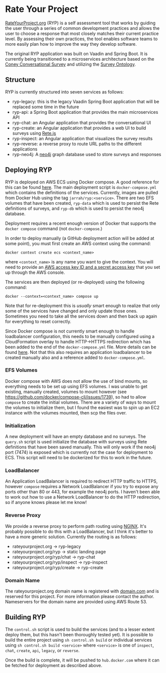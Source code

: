 # Rate Your Project

[RateYourProject.org](https://rateyourproject.org) (RYP) is a self assessment tool that works by guiding the user through a series of common development practices 
and allows the user to choose a response that most closely matches their current practice level. By assessing their own practices, the tool enables software
teams to more easily plan how to improve the way they develop software.

The original RYP application was built on Vaadin and Spring Boot. It is currently being transitioned to a microservices architecture based on the [Coney 
Conversational Survey](https://coney.cefriel.com) and utilizing the [Survey Ontology](https://cefriel.github.io/survey-ontology/docs/index.html).

## Structure

RYP is currently structured into seven services as follows:

- ryp-legacy: this is the legacy Vaadin Spring Boot application that will be replaced some time in the future
- ryp-api: a Spring Boot application that provides the main microservices API
- ryp-chat: an Angular application that provides the conversational UI
- ryp-create: an Angular application that provides a web UI to build surveys using [Rete.js](https://rete.js.org)
- ryp-inspect: an Angular application that visualizes the survey results
- ryp-reverse: a reverse proxy to route URL paths to the different applications
- ryp-neo4j: A [neo4j](https://neo4j.com) graph database used to store surveys and responses

## Deploying RYP

RYP is deployed on AWS ECS using Docker compose. A good reference for this can be found [here](https://docs.docker.com/cloud/ecs-integration/). 
The main deployment script is `docker-compose.yml` which contains the definitions of the services. Currently, 
images are pulled from Docker Hub using the tag `jarrah/ryp:<service>`. There are two EFS volumes that have been created, `ryp-data` which is used to persist 
the Rete definitions of surveys, and  `ryp-db` which is used to persist the neo4j database.

Deployment requires a recent enough version of Docker that supports the `docker compose` command (not `docker-compose`.)

In order to deploy manually (a GitHub deployment action will be added at some point), you must first create an AWS context using the command:

```
docker context create ecs <context_name>
```

where `<context_name>` is any name you want to give the context. You will need to provide an [AWS access key ID and a secret access key](https://docs.aws.amazon.com/general/latest/gr/aws-sec-cred-types.html#access-keys-and-secret-access-keys)
that you set up through the AWS console.

The services are then deployed (or re-deployed) using the following command:

```
docker --context=<context_name> compose up
```

Note that for re-deployment this is *usually* smart enough to realize that only some of the services have changed and only update those ones. Sometimes you need
to take all the services down and then back up again for everything to reset correctly.

Since Docker compose is not currently smart enough to handle loadbalancer configuration, this needs to be manually configured using a CloudFormation overlay 
to handle HTTP->HTTPS redirection which has been added to the end of the `docker-compose.yml` file. More details can be found 
[here](https://techsparx.com/software-development/docker/docker-ecs/load-balancer/https.html). Not that this also requires an application loadbalancer to 
be created manually also and a reference added to `docker-compose.yml`.

### EFS Volumes

Docker compose with AWS does not allow the use of bind mounts, so everything needs to be set up using EFS volumes. I was unable to get existing, manually
created, volumes to mount however (see https://github.com/docker/compose-cli/issues/1739), so had to allow `compose` to create the initial volumes. 
There are a variety of ways to mount the
volumes to initialize them, but I found the easiest was to spin up an EC2 instance with the volumes mounted, then scp the files over.

### Initialization

A new deployment will have an empty database and no surveys. The `query.sh` script is used initialize the database with surveys using Rete definitions that have
been saved manually. This will only work if the neo4j port (7474) is exposed which is currently not the case for deployment to ECS. This script will 
need to be dockerized for this to work in the future.

### LoadBalancer

An Application LoadBalancer is required to redirect HTTP traffic to HTTPS, however `compose` requires a Network LoadBalancer if you try to expose any ports
other than 80 or 443, for example the neo4j ports. I haven't been able to work out how to use a Network LoadBalancer to do the HTTP redirection, so if
anyone knows please let me know!

### Reverse Proxy

We provide a reverse proxy to perform path routing using [NGINX](https://www.nginx.com). It's probably possible to do this with a LoadBalancer, but I think it's 
better to have a more generic solution. Currently the routing is as follows:

- rateyourproject.org -> ryp-legacy
- rateyourproject.org/ryp -> static landing page
- rateyourproject.org/ryp/chat -> ryp-chat
- rateyourproject.org/ryp/inspect -> ryp-inspect
- rateyourproject.org/ryp/create -> ryp-create

### Domain Name

The rateyourproject.org domain name is registered with [domain.com](https://domain.com) and is reserved for this project. For more information please contact the
author. Nameservers for the domain name are provided using AWS Route 53.

## Building RYP

The `control.sh` script is used to build the services (and to a lesser extent deploy them, but this hasn't been thoroughly tested yet).  It is possible to build
the entire project using `sh control.sh build` or individual services using `sh control.sh build <service>` where `<service>` is one of `inspect`, `chat`, `create`, `api`, `legacy`, or `reverse`.

Once the build is complete, it will be pushed to `hub.docker.com` where it can be fetched for deployment as described above.

